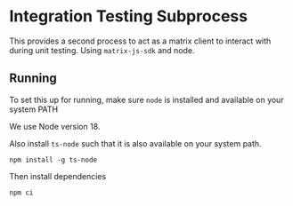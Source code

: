# Integration Testing Subprocess

This provides a second process to act as a matrix client to interact with during unit testing. Using `matrix-js-sdk` and node.

## Running
To set this up for running, make sure `node` is installed and available on your system PATH

We use Node version 18.

Also install `ts-node` such that it is also available on your system path. 

```
npm install -g ts-node
```

Then install dependencies

```
npm ci
```
